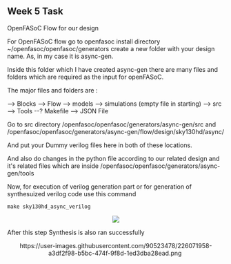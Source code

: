 ## Week 5 Task

OpenFASoC Flow for our design 

For OpenFASoC flow go to openfasoc install directory ~/openfasoc/openfasoc/generators  create a new folder with your design name. As, in my case it is async-gen.

Inside this folder which I have created async-gen there are many files and folders which are required as the input for openFASoC.

The major files and folders are :

--> Blocks
--> Flow
--> models
--> simulations (empty file in starting)
--> src
--> Tools
--? Makefile 
--> JSON File

Go to src directory /openfasoc/openfasoc/generators/async-gen/src
and 
/openfasoc/openfasoc/generators/async-gen/flow/design/sky130hd/async/

And put your Dummy verilog files here in both of these locations.

And also do changes in the python file according to our related design and it's related files which are inside /openfasoc/openfasoc/generators/async-gen/tools

Now, for execution of verilog generation part or for generation of synthesuized verilog code use this command 
```
make sky130hd_async_verilog
```
 <p align="center">
<img src="https://user-images.githubusercontent.com/90523478/226071807-0c428541-fd0a-4c08-bc61-9770dddb8cd0.png">
 </p> 
 
 
 After this step Synthesis is also ran successfully
 
  <p align="center">
 https://user-images.githubusercontent.com/90523478/226071958-a3df2f98-b5bc-474f-9f8d-1ed3dba28ead.png
<img src="">
 </p> 
 

 
 
